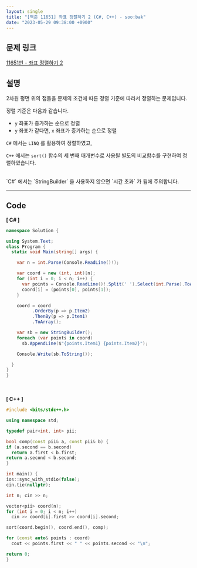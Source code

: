 ```yaml
---
layout: single
title: "[백준 11651] 좌표 정렬하기 2 (C#, C++) - soo:bak"
date: "2023-05-29 09:38:00 +0900"
---
```


## 문제 링크
  [11651번 - 좌표 정렬하기 2](https://www.acmicpc.net/problem/11651)

## 설명
2차원 평면 위의 점들을 문제의 조건에 따른 정렬 기준에 따라서 정렬하는 문제입니다. <br>

정렬 기준은 다음과 같습니다. <br>

- `y` 좌표가 증가하는 순으로 정렬 <br>
- `y` 좌표가 같다면, `x` 좌표가 증가하는 순으로 정렬 <br>

`C#` 에서는 `LINQ` 를 활용하여 정렬하였고,<br>

`C++` 에서는 `sort()` 함수의 세 번째 매개변수로 사용될 별도의 비교함수를 구현하여 정렬하였습니다. <br>

<br>
`C#` 에서는 `StringBuilder` 을 사용하지 않으면 `시간 초과` 가 됨에 주의합니다. <br>

- - -

## Code
<b>[ C# ] </b>
<br>

  ```c#
namespace Solution {

  using System.Text;
  class Program {
    static void Main(string[] args) {

      var n = int.Parse(Console.ReadLine()!);

      var coord = new (int, int)[n];
      for (int i = 0; i < n; i++) {
        var points = Console.ReadLine()!.Split(' ').Select(int.Parse).ToArray();
        coord[i] = (points[0], points[1]);
      }

      coord = coord
            .OrderBy(p => p.Item2)
            .ThenBy(p => p.Item1)
            .ToArray();

      var sb = new StringBuilder();
      foreach (var points in coord)
        sb.AppendLine($"{points.Item1} {points.Item2}");

      Console.Write(sb.ToString());

    }
  }
}
  ```
<br><br>
<b>[ C++ ] </b>
<br>

  ```c++
#include <bits/stdc++.h>

using namespace std;

typedef pair<int, int> pii;

bool comp(const pii& a, const pii& b) {
  if (a.second == b.second)
    return a.first < b.first;
  return a.second < b.second;
}

int main() {
  ios::sync_with_stdio(false);
  cin.tie(nullptr);

  int n; cin >> n;

  vector<pii> coord(n);
  for (int i = 0; i < n; i++)
    cin >> coord[i].first >> coord[i].second;

  sort(coord.begin(), coord.end(), comp);

  for (const auto& points : coord)
    cout << points.first << " " << points.second << "\n";

  return 0;
}
  ```
